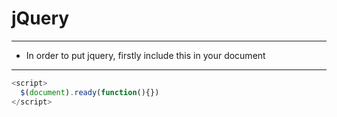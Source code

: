 # jQuery

<hr>

- In order to put jquery, firstly include this in your document

<hr>

```js
<script>
  $(document).ready(function(){})
</script>
```